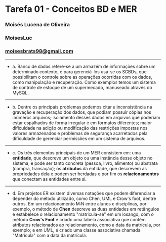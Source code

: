 # Tarefa 01 - Conceitos BD e MER
### Moisés Lucena de Oliveira 
### MoisesLuc 
### moisesbrats98@gmail.com
---
* a. Banco de dados refere-se a um armazém de informações sobre um determinado contexto, e para gerenciá-los usa-se os SGBDs, que possibilitam o controle sobre as operações ocorridas com os dados, como manipulação e recuperação. Como exemplos temos um sistema de controle de estoque de um supermecado, manuseado através do MySQL.
---
* b. Dentre os principais problemas podemos citar a inconsistência na gravação e recuperação dos dados, que podiam possuir cópias nos inúmeros arquivos; isolamento desses dados em arquivos que poderiam estar espalhados de forma irregular e em formatos diferentes; maior dificuldade na adição ou modificação das restrições impostas nos valores armazenados e problemas de segurança acarretados pela dificuldade de gerenciar permissões em um sistema de arquivos.
---
* c. Os três elementos principais de um MER consistem em: uma **entidade**, que descreve um objeto ou uma instância desse objeto no sistema, e pode ser tanto concreta (pessoa, livro, alimento) ou abstrata (compra, transação); os **atributos** da entidade, que descrevem as propriedades dela e podem ser herdadas e por fim os **relacionamentos** que conectam as entidades entre si.
---
* d. Em projetos ER existem diversas notações que podem diferenciar a depender do método utilizado, como Chen, UML e Crow's foot, dentre outros. Em um relacionamento M:N entre alunos e disciplinas, por exemplo, o método de **Chen** descreve as duas entidades em retângulos e estabelece o relacionamento "matricula-se" em um losango; com o método **Crow's Foot** é criado uma tabela associativa que contém atributos relacionados ao relacionamento, como a data da matrícula, por exemplo; e em UML, é criado uma classe associativa chamada "Matrícula" com a data da matrícula.